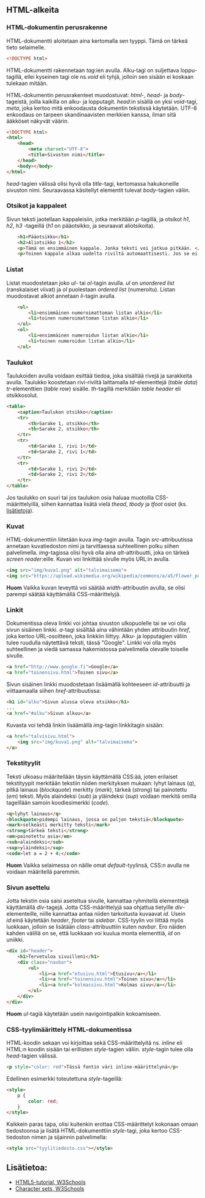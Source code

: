 ## HTML-alkeita

### HTML-dokumentin perusrakenne

HTML-dokumentti aloitetaan aina kertomalla sen tyyppi. Tämä on tärkeä tieto selaimelle.

```html
<!DOCTYPE html>
```

HTML-dokumentti rakennetaan *tag*:ien avulla. Alku-tagi on suljettava loppu-tagillä, ellei kyseinen tagi ole ns.*void* eli tyhjä, jolloin sen sisään ei koskaan tulekaan mitään.

HTML-dokumentin perusrakenteet muodostuvat: *html*-, *head*- ja *body*-tageistä, joilla kaikilla on alku- ja lopputagit. *head*:in sisällä on yksi *void*-tagi, *meta*, joka kertoo mitä enkoodausta dokumentin tekstissä käytetään. UTF-8 enkoodaus on tarpeen skandinaavisten merkkien kanssa, ilman sitä ääkköset näkyvät väärin.

```html
<!DOCTYPE html>
<html>
    <head>
        <meta charset="UTF-8">
        <title>Sivuston nimi</title>
    </head>
    <body></body>
</html>
```

*head*-tagien välissä olisi hyvä olla *title*-tagi, kertomassa hakukoneille sivuston nimi. Seuraavassa käsitellyt elementit tulevat *body*-tagien väliin.

### Otsikot ja kappaleet

Sivun teksti jaotellaan kappaleisiin, jotka merkitään *p*-tagillä, ja otsikot *h1*, *h2*, *h3* -tageillä (*h1* on pääotsikko, ja seuraavat aliotsikoita). 


```html
    <h1>Pääotsikko</h1>
    <h2>Aliotsikko 1</h2>
    <p>Tämä on ensimmäinen kappale. Jonka teksti voi jatkua pitkään. </p>
    <p>Toinen kappale alkaa uudelta riviltä automaattisesti. Jos se ei mahdu yhdelle riville, voit jatkaa tekstiä seuraavalle riviltä. </p>
```

### Listat

Listat muodostetaan joko *ul*- tai *ol*-tagin avulla. *ul* on *unordered list* (ranskalaiset viivat) ja *ol* puolestaan *ordered list* (numeroitu). Listan muodostavat alkiot annetaan *li*-tagin avulla. 

```html
    <ul>
        <li>ensimmäinen numeroimattoman listan alkio</li>
        <li>toinen numeroimattoman listan alkio</li>
    </ul>
    <ol>
        <li>ensimmäinen numeroidun listan alkio</li>
        <li>toinen numeroidun listan alkio</li>
    </ol>
```

### Taulukot

Taulukoiden avulla voidaan esittää tiedoa, joka sisältää rivejä ja sarakkeita avulla. Taulukko koostetaan rivi-riviltä laittamalla *td*-elementtejä (*table data*) *tr*-elementtien (*table row*) sisälle. *th*-tagillä merkitään *table header* eli otsikkosolut.

```html
<table>
    <caption>Taulukon otsikko</caption>
    <tr>
        <th>Sarake 1, otsikko</th>
        <th>Sarake 2, otsikko</th>
    </tr>
    <tr>
        <td>Sarake 1, rivi 1</td>
        <td>Sarake 2, rivi 1</td>
    </tr>
    <tr>
        <td>Sarake 1, rivi 2</td>
        <td>Sarake 2, rivi 2</td>
    </tr>
</table>
```

Jos taulukko on suuri tai jos taulukon osia haluaa muotoilla CSS-määrittelyillä, siihen kannattaa lisätä vielä *thead*, *tbody* ja *tfoot* osiot (ks. [lisätietoja](https://www.w3schools.com/tags/tag_thead.asp)).

### Kuvat

HTML-dokumenttiin liitetään kuva *img*-tagin avulla. Tagin *src*-attribuutissa annetaan kuvatiedoston nimi ja tarvittaessa suhteellinen polku siihen palvelimella. *img*-tagissa olisi hyvä olla aina *alt*-attribuutti, joka on tärkeä *screen reader*:eille. Kuvan voi linkittää sivulle myös URL:in avulla. 

```html
<img src="img/kuva1.png" alt="talvimaisema">
<img src="https://upload.wikimedia.org/wikipedia/commons/a/a5/Flower_poster_2.jpg" alt="kukkia" width="30%"/>
```

**Huom** Vaikka kuvan leveyttä voi säätää *width*-attribuutin avulla, se olisi parempi säätää käyttämällä CSS-määrittelyjä.

### Linkit

Dokumentissa oleva linkki voi johtaa sivuston ulkopuolelle tai se voi olla sivun sisäinen linkki. *a*-tagi sisältää aina vähintään yhden attribuutin *href*, joka kertoo URL-osoitteen, joka linkkiin liittyy. Alku- ja lopputagien väliin tulee ruudulla näytettävä teksti, tässä "Google". Linkki voi olla myös suhteellinen ja viedä samassa hakemistossa palvelimella olevalle toiselle sivulle.

```html
<a href="http://www.google.fi">Google</a>
<a href="toinensivu.html">Toinen sivu</a>
```

Sivun sisäinen linkki muodostetaan lisäämällä kohteeseen *id*-attribuutti ja viittaamaalla siihen *href*-attribuutissa:

```html
<h1 id="alku">Sivun alussa oleva otsikko</h1>
...
<a href="#alku">Sivun alkuu</a>
```

Kuvasta voi tehdä linkin lisäämällä *img*-tagin linkkitagin sisään:

```html
<a href="talvisivu.html">
    <img src="img/kuva1.png" alt="talvimaisema">
</a>
```

### Tekstityylit

Teksti ulkoasu määritellään täysin käyttämällä CSS:ää, joten erilaiset tekstityypit merkitään tekstiin niiden merkityksen mukaan: lyhyt lainaus (*q*), pitkä lainaus (*blockquote*) merkitty (*mark*), tärkeä (*strong*) tai painotettu (*em*) teksti. Myös alaindeksi (*sub*) ja yläindeksi (*sup*) voidaan merkitä omilla tageillään samoin koodiesimerkki (*code*).

```html
<q>lyhyt lainaus</q>
<blockquote>pidempi lainaus, jossa on paljon tekstiä</blockquote>
<mark>selkeästi merkitty teksti</mark>
<strong>tärkeä teksti</strong>
<em>painotettu asia</em>
<sub>alaindeksi</sub>
<sup>yläindeksi</sup>
<code>let a = 2 + 4;</code>
```

**Huom** Vaikka selaimessa on näille omat *default*-tyylinsä, CSS:n avulla ne voidaan määritellä paremmin.

### Sivun asettelu

Jotta tekstin osia saisi aseteltua sivulle, kannattaa ryhmitellä elementtejä käyttämällä *div*-tagejä. Jotta CSS-määrittelyjä saa ohjattua tietyille *div*-elementeille, niille kannattaa antaa niiden tarkoitusta kuvaavat *id*. Usein *id*:einä käytetään *header*, *footer* tai *sidebar*. CSS-tyylin voi liittää myös luokkaan, jolloin se lisätään *class*-attribuuttiin kuten  *navbar*. Ero näiden kahden välillä on se, että luokkaan voi kuulua monta elementtiä, *id* on uniikki.

```html
<div id="header">
    <h1>Tervetuloa sivuilleni</h1>
    <div class="navbar">
        <ul>
            <li><a href="etusivu.html">Etusivu</a></li>
            <li><a href="toinensivu.html">Toinen sivu</a></li>
            <li><a href="kolmassivu.html">Kolmas sivu</a></li>
        </ul>
    </div>
</div>
```

**Huom** *ul*-tagiä käytetään usein navigointipalkin kokoamiseen.

### CSS-tyylimäärittely HTML-dokumentissa

HTML-koodin sekaan voi kirjoittaa sekä CSS-määrittelyitä ns. *inline* eli HTML:n koodin sisään tai erillisten *style*-tagien väliin. *style*-tagin tulee olla *head*-tagien välissä.

```html
<p style="color: red">Tässä fontin väri inline-määrittelynä</p>
```

Edellinen esimerkki toteutettuna *style*-tageillä:

```html
<style>
    p {
        color: red;
    }
</style>
```

Kaikkein paras tapa, olisi kuitenkin erottaa CSS-määrittelyt kokonaan omaan tiedostoonsa ja lisätä HTML-dokumenttiin *style*-tagi, joka kertoo CSS-tiedoston nimen ja sijainnin palvelimella:

```html
<style src="tyylitiedosto.css"></style>
```

## Lisätietoa:

- [HTML5-tutorial, W3Schools](https://www.w3schools.com/html/default.asp)
- [Character sets, W3Schools](https://www.w3schools.com/html/html_charset.asp)